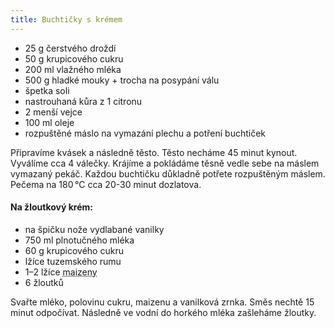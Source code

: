 ```yaml
---
title: Buchtičky s krémem
---
```


- 25 g čerstvého droždí
- 50 g krupicového cukru
- 200 ml vlažného mléka
- 500 g hladké mouky + trocha na posypání válu
- špetka soli
- nastrouhaná kůra z 1 citronu
- 2 menší vejce
- 100 ml oleje
- rozpuštěné máslo na vymazání plechu a potření buchtiček

Připravíme kvásek a následně těsto. Těsto necháme 45 minut kynout. Vyválíme cca 4 válečky. Krájíme a pokládáme těsně vedle sebe na
máslem vymazaný pekáč. Každou buchtičku důkladně potřete rozpuštěným máslem. Pečema na 180 °C cca 20-30 minut dozlatova.

#### Na žloutkový krém:

- na špičku nože vydlabané vanilky
- 750 ml plnotučného mléka
- 60 g krupicového cukru
- lžíce tuzemského rumu
- 1–2 lžíce <abbr title="Kukuřičný škrob">maizeny</abbr>
- 6 žloutků

Svařte mléko, polovinu cukru, maizenu a vanilková zrnka. Směs nechtě 15 minut odpočívat. Následně ve vodní do horkého mléka zašleháme žloutky.
